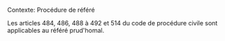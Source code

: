 Contexte: Procédure de référé

Les articles 484, 486, 488 à 492 et 514 du code de procédure civile sont applicables au référé prud'homal.